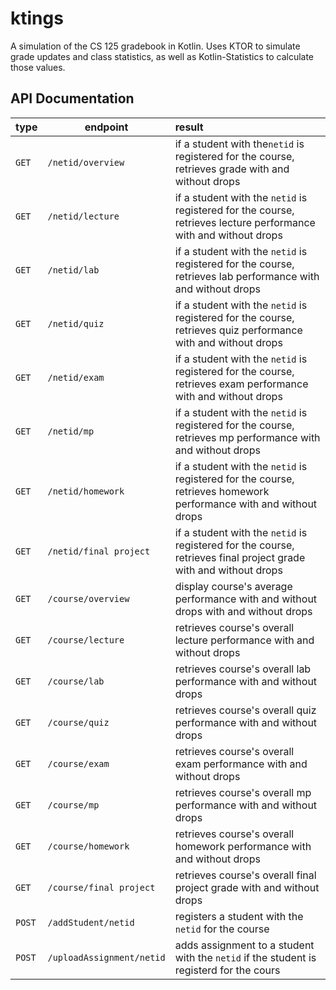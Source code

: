 # ktings
A simulation of the CS 125 gradebook in Kotlin.  Uses KTOR to simulate grade updates and class statistics, as well as Kotlin-Statistics to calculate those values.

## API Documentation

|   **type**   | **endpoint**                |**result**     |
|   ---------- | -------------               |:------------- |
|   `GET`      | `/netid/overview`           | if a student with the`netid` is registered for the course, retrieves grade with and without drops |
|   `GET`      | `/netid/lecture`            | if a student with the `netid` is registered for the course, retrieves lecture performance with and without drops    |
|   `GET`      | `/netid/lab`                | if a student with the `netid` is registered for the course, retrieves lab performance with and without drops    |
|   `GET`      | `/netid/quiz`               | if a student with the `netid` is registered for the course, retrieves quiz performance with and without drops     |
|   `GET`      | `/netid/exam`               | if a student with the `netid` is registered for the course, retrieves exam performance with and without drops     |
|   `GET`      | `/netid/mp`                 | if a student with the `netid` is registered for the course, retrieves mp performance with and without drops     |
|   `GET`      | `/netid/homework`           | if a student with the `netid` is registered for the course, retrieves homework performance with and without drops     |
|   `GET`      | `/netid/final project`      | if a student with the `netid` is registered for the course, retrieves final project grade with and without drops            |
|   `GET`      | `/course/overview`          | display course's average performance with and without drops with and without drops      |
|   `GET`      | `/course/lecture`           | retrieves course's overall lecture performance with and without drops    |
|   `GET`      | `/course/lab`               | retrieves course's overall lab performance with and without drops    |
|   `GET`      | `/course/quiz`              | retrieves course's overall quiz performance with and without drops     |
|   `GET`      | `/course/exam`              | retrieves course's overall exam performance with and without drops     |
|   `GET`      | `/course/mp`                | retrieves course's overall mp performance with and without drops     |
|   `GET`      | `/course/homework`          | retrieves course's overall homework performance with and without drops     |
|   `GET`      | `/course/final project`     | retrieves course's overall final project grade with and without drops            |
|  `POST`      | `/addStudent/netid`         | registers a student with the `netid` for the course |
|  `POST`      | `/uploadAssignment/netid`         | adds assignment to a student with the `netid` if the student is registerd for the cours |
